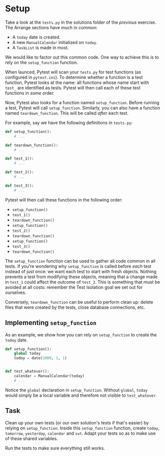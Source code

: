 # Setup

Take a look at the `tests.py` in the solutions folder of the *previous* exercise.
The Arrange sections have much in common:

* A `today` date is created.
* A new `ManualCalendar` initialized on `today`.
* A `TaskList` is made in most.

We would like to factor out this common code.
One way to achieve this is to rely on the `setup_function` function.

When launced, Pytest will scan your `tests.py` for test functions (as configured in `pytest.ini`).
To determine whether a function is a test function, Pytest looks at the name: all functions whose name start with `test_` are identified as tests.
Pytest will then call each of these test functions in *some* order.

Now, Pytest also looks for a function named `setup_function`.
Before running a test, Pytest will call `setup_function`.
Similarly, you can also have a function named `teardown_function`.
This will be called *after* each test.

For example, say we have the following definitions in `tests.py`:

```python
def setup_function():
    # ...

def teardown_function():
    # ...

def test_1():
    # ...

def test_2():
    # ...

def test_3():
    # ...
```

Pytest will then call these functions in the following order:

* ``setup_function()``
* `test_1()`
* `teardown_function()`
* ``setup_function()``
* `test_2()`
* `teardown_function()`
* ``setup_function()``
* `test_3()`
* `teardown_function()`

The `setup_function` function can be used to gather all code common in all tests.
If you're wondering why `setup_function` is called before *each* test instead of just once: we want each test to start with fresh objects.
Nothing prevents a test from modifying these objects, meaning that a change made in `test_1` could affect the outcome of `test_2`.
This is something that must be avoided at all costs: remember the Test Isolation goal we set out for ourselves.

Conversely, `teardown_function` can be useful to perform clean up: delete files that were created by the tests, close database connections, etc.

## Implementing `setup_function`

As an example, we show how you can rely on `setup_function` to create the `today` date.

```python
def setup_function():
    global today
    today = date(2000, 1, 1)


def test_whatever():
    calendar = ManualCalendar(today)
    # ...
```

Notice the `global` declaration in `setup_function`.
Without `global`, `today` would simply be a local variable and therefore not visible to `test_whatever`.

## Task

Clean up your own tests (or our own solution's tests if that's easier) by relying on `setup_function`.
Inside this `setup_function` function, create `today`, `tomorrow`, `yesterday`, `calendar` and `sut`.
Adapt your tests so as to make use of these shared variables.

Run the tests to make sure everything still works.
